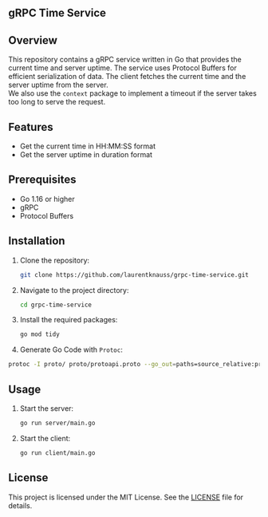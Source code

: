 ## gRPC Time Service

## Overview

This repository contains a gRPC service written in Go that provides the current time and server uptime. The service uses Protocol Buffers for efficient serialization of data.
The client fetches the current time and the server uptime from the server.<br>
We also use the `context` package to implement a timeout if the server takes too long to serve the request.

## Features

- Get the current time in HH:MM:SS format
- Get the server uptime in duration format

## Prerequisites

- Go 1.16 or higher
- gRPC
- Protocol Buffers

## Installation

1. Clone the repository:

    ```bash
    git clone https://github.com/laurentknauss/grpc-time-service.git
    ```

2. Navigate to the project directory:

    ```bash
    cd grpc-time-service
    ```

3. Install the required packages:

    ```bash
    go mod tidy
    ```
4. Generate Go Code with `Protoc`:

```bash
protoc -I proto/ proto/protoapi.proto --go_out=paths=source_relative:proto --go-grpc_out=paths=source_relative:proto
```



## Usage

1. Start the server:

    ```bash
    go run server/main.go
    ```

2. Start the client:

    ```bash
    go run client/main.go
    ```

## License

This project is licensed under the MIT License. See the [LICENSE](LICENSE) file for details.
